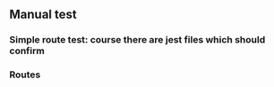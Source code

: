 ## Manual test

### Simple route test: course there are jest files which should confirm

### Routes

